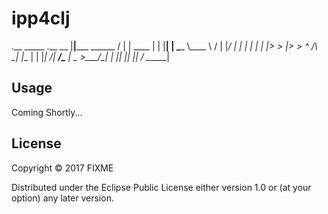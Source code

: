 # ipp4clj



.__                 _____         .__       __ 
|__|_____ ______   /  |  |   ____ |  |     |__|
|  \____ \\____ \ /   |  |__/ ___\|  |     |  |
|  |  |_> >  |_> >    ^   /\  \___|  |__   |  |
|__|   __/|   __/\____   |  \___  >____/\__|  |
   |__|   |__|        |__|      \/     \______|


## Usage

Coming Shortly...

## License

Copyright © 2017 FIXME

Distributed under the Eclipse Public License either version 1.0 or (at
your option) any later version.
